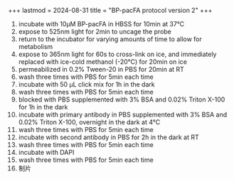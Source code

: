 +++
lastmod = 2024-08-31
title = "BP-pacFA protocol version 2"
+++

1. incubate with 10μM BP-pacFA in HBSS for 10min at 37°C
2. expose to 525nm light for 2min to uncage the probe
3. return to the incubator for varying amounts of time to allow for metabolism
4. expose to 365nm light for 60s to cross-link on ice, and immediately replaced with ice-cold methanol (-20°C) for 20min on ice
5. permeabilized in 0.2% Tween-20 in PBS for 20min at RT
6. wash three times with PBS for 5min each time
7. incubate with 50 μL click mix for 1h in the dark
8. wash three times with PBS for 5min each time
9. blocked with PBS supplemented with 3% BSA and 0.02% Triton X-100 for 1h in the dark
10. incubate with primary antibody in PBS supplemented with 3% BSA and 0.02% Triton X-100, overnight in the dark at 4°C
11. wash three times with PBS for 5min each time
12. incubate with second antibody in PBS for 2h in the dark at RT
13. wash three times with PBS for 5min each time
14. incubate with DAPI
15. wash three times with PBS for 5min each time
16. 制片
